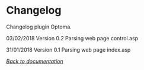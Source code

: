 # Changelog

Changelog plugin Optoma.

03/02/2018
Version 0.2
Parsing web page control.asp

31/01/2018
Version 0.1
Parsing web page index.asp

*[Back to documentation](index.md)*

